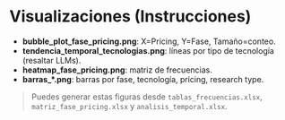 
# Visualizaciones (Instrucciones)
- **bubble_plot_fase_pricing.png**: X=Pricing, Y=Fase, Tamaño=conteo.
- **tendencia_temporal_tecnologias.png**: líneas por tipo de tecnología (resaltar LLMs).
- **heatmap_fase_pricing.png**: matriz de frecuencias.
- **barras_*.png**: barras por fase, tecnología, pricing, research type.

> Puedes generar estas figuras desde `tablas_frecuencias.xlsx`, `matriz_fase_pricing.xlsx` y `analisis_temporal.xlsx`.
